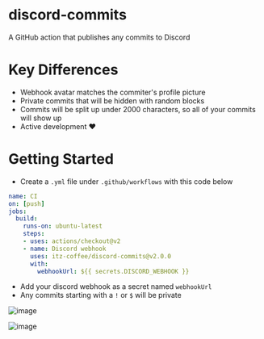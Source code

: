 # discord-commits
A GitHub action that publishes any commits to Discord

# Key Differences
- Webhook avatar matches the commiter's profile picture
- Private commits that will be hidden with random blocks
- Commits will be split up under 2000 characters, so all of your commits will show up
- Active development :heart:

# Getting Started
- Create a `.yml` file under `.github/workflows` with this code below
```yml
name: CI
on: [push]
jobs:
  build:
    runs-on: ubuntu-latest
    steps:
    - uses: actions/checkout@v2
    - name: Discord webhook
      uses: itz-coffee/discord-commits@v2.0.0
      with:
        webhookUrl: ${{ secrets.DISCORD_WEBHOOK }}
```
- Add your discord webhook as a secret named `webhookUrl`
- Any commits starting with a `!` or `$` will be private

![image](https://user-images.githubusercontent.com/36643731/224229138-4efc9094-be0e-4d4a-92b1-43959ed8d9b3.png)

![image](https://user-images.githubusercontent.com/36643731/158245611-90bf6651-eb23-4f7a-ab7e-3cc55b6047af.png)
